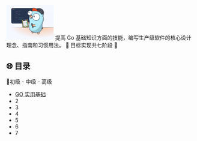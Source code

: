 <img src="./images/README/go-intro.svg" alt="go-intro" width="25%" />  提高 Go 基础知识方面的技能，编写生产级软件的核心设计理念、指南和习惯用法。
🚀 目标实现共七阶段 🚀

## 🌐 目录

🧩初级 - 中级 - 高级

+ [GO 实用基础]()
+ 2
+ 3
+ 4
+ 5
+ 6
+ 7
